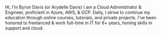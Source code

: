 Hi, I’m Byron Davis (or Arydelle Davis)
I am a Cloud Administrator & Engineer, proficient in Azure, AWS, & GCP.
Daily, I strive to continue my education through online courses, tutorials, and private projects.
I've been honored to freelanced & work full-time in IT for 6+ years, honing skills in support and cloud. 
<!---
Arydellex/Arydellex is a ✨ special ✨ repository because its `README.md` (this file) appears on your GitHub profile.
You can click the Preview link to take a look at your changes.
--->
